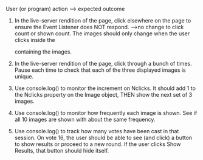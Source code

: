 User (or program) action
--> expected outcome

1. In the live-server rendition of the page, click elsewhere on the page to ensure the Event Listener does NOT respond.
-->no change to click count or shown count. The images should only change when the user clicks inside the <div> containing the images.

2. In the live-server rendition of the page, click through a bunch of times. Pause each time to check that each of the three displayed images is unique.

3. Use console.log() to monitor the increment on Nclicks. It should add 1 to the Nclicks property on the Image object, THEN show the next set of 3 images.

4. Use console.log() to monitor how frequently each image is shown. See if all 10 images are shown with about the same frequency.

5. Use console.log() to track how many votes have been cast in that session. On vote 16, the user should be able to see (and click) a button to show results or proceed to a new round. If the user clicks Show Results, that button should hide itself.
